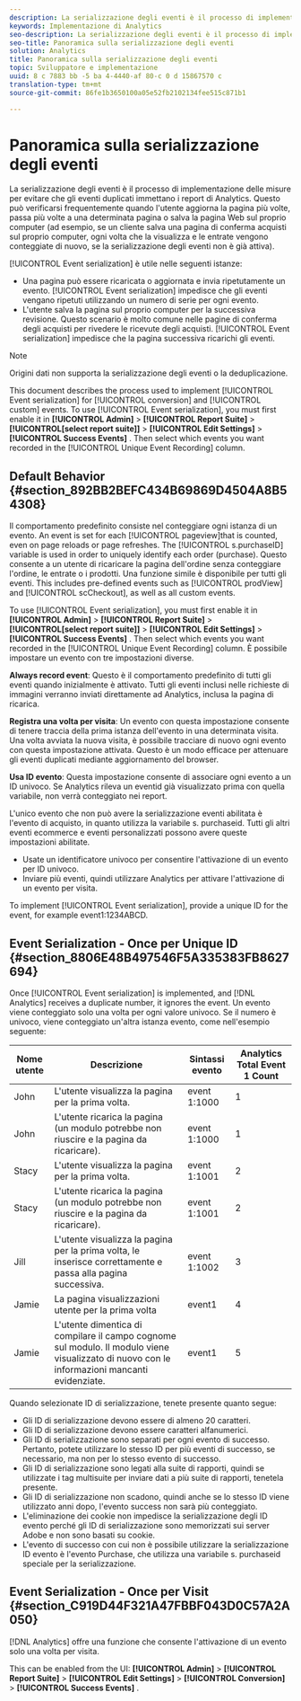 ```yaml
---
description: La serializzazione degli eventi è il processo di implementazione delle misure per evitare che gli eventi duplicati immettano i report di Analytics. Questo può verificarsi frequentemente quando l'utente aggiorna la pagina più volte, passa più volte a una determinata pagina o salva la pagina Web sul proprio computer (ad esempio, se un cliente salva una pagina di conferma acquisti sul proprio computer, ogni volta che la visualizza e le entrate vengono conteggiate di nuovo, se la serializzazione degli eventi non è già attiva).
keywords: Implementazione di Analytics
seo-description: La serializzazione degli eventi è il processo di implementazione delle misure per evitare che gli eventi duplicati immettano i report di Analytics. Questo può verificarsi frequentemente quando l'utente aggiorna la pagina più volte, passa più volte a una determinata pagina o salva la pagina Web sul proprio computer (ad esempio, se un cliente salva una pagina di conferma acquisti sul proprio computer, ogni volta che la visualizza e le entrate vengono conteggiate di nuovo, se la serializzazione degli eventi non è già attiva).
seo-title: Panoramica sulla serializzazione degli eventi
solution: Analytics
title: Panoramica sulla serializzazione degli eventi
topic: Sviluppatore e implementazione
uuid: 8 c 7883 bb -5 ba 4-4440-af 80-c 0 d 15867570 c
translation-type: tm+mt
source-git-commit: 86fe1b3650100a05e52fb2102134fee515c871b1

---
```



# Panoramica sulla serializzazione degli eventi

La serializzazione degli eventi è il processo di implementazione delle misure per evitare che gli eventi duplicati immettano i report di Analytics. Questo può verificarsi frequentemente quando l'utente aggiorna la pagina più volte, passa più volte a una determinata pagina o salva la pagina Web sul proprio computer (ad esempio, se un cliente salva una pagina di conferma acquisti sul proprio computer, ogni volta che la visualizza e le entrate vengono conteggiate di nuovo, se la serializzazione degli eventi non è già attiva).

[!UICONTROL Event serialization] è utile nelle seguenti istanze:

* Una pagina può essere ricaricata o aggiornata e invia ripetutamente un evento. [!UICONTROL Event serialization] impedisce che gli eventi vengano ripetuti utilizzando un numero di serie per ogni evento.
* L'utente salva la pagina sul proprio computer per la successiva revisione. Questo scenario è molto comune nelle pagine di conferma degli acquisti per rivedere le ricevute degli acquisti. [!UICONTROL Event serialization] impedisce che la pagina successiva ricarichi gli eventi.

>[!NOTE]
>
>Origini dati non supporta la serializzazione degli eventi o la deduplicazione.

This document describes the process used to implement [!UICONTROL Event serialization] for [!UICONTROL conversion] and [!UICONTROL custom] events. To use [!UICONTROL Event serialization], you must first enable it in  **[!UICONTROL Admin]** &gt; **[!UICONTROL Report Suite]** &gt; **[!UICONTROL[select report suite]]** &gt; **[!UICONTROL Edit Settings]** &gt; **[!UICONTROL Success Events]** . Then select which events you want recorded in the [!UICONTROL Unique Event Recording] column.

## Default Behavior {#section_892BB2BEFC434B69869D4504A8B54308}

Il comportamento predefinito consiste nel conteggiare ogni istanza di un evento. An event is set for each [!UICONTROL pageview]that is counted, even on page reloads or page refreshes. The [!UICONTROL s.purchaseID] variable is used in order to uniquely identify each order (purchase). Questo consente a un utente di ricaricare la pagina dell'ordine senza conteggiare l'ordine, le entrate o i prodotti. Una funzione simile è disponibile per tutti gli eventi. This includes pre-defined events such as [!UICONTROL prodView] and [!UICONTROL scCheckout], as well as all custom events.

<!-- 

event_serialization_impl.xml

 -->

To use [!UICONTROL Event serialization], you must first enable it in  **[!UICONTROL Admin]** &gt; **[!UICONTROL Report Suite]** &gt; **[!UICONTROL[select report suite]]** &gt; **[!UICONTROL Edit Settings]** &gt; **[!UICONTROL Success Events]** . Then select which events you want recorded in the [!UICONTROL Unique Event Recording] column. È possibile impostare un evento con tre impostazioni diverse.

**Always record event**: Questo è il comportamento predefinito di tutti gli eventi quando inizialmente è attivato. Tutti gli eventi inclusi nelle richieste di immagini verranno inviati direttamente ad Analytics, inclusa la pagina di ricarica.

**Registra una volta per visita**: Un evento con questa impostazione consente di tenere traccia della prima istanza dell'evento in una determinata visita. Una volta avviata la nuova visita, è possibile tracciare di nuovo ogni evento con questa impostazione attivata. Questo è un modo efficace per attenuare gli eventi duplicati mediante aggiornamento del browser.

**Usa ID evento**: Questa impostazione consente di associare ogni evento a un ID univoco. Se Analytics rileva un eventid già visualizzato prima con quella variabile, non verrà conteggiato nei report.

L'unico evento che non può avere la serializzazione eventi abilitata è l'evento di acquisto, in quanto utilizza la variabile s. purchaseid. Tutti gli altri eventi ecommerce e eventi personalizzati possono avere queste impostazioni abilitate.

* Usate un identificatore univoco per consentire l'attivazione di un evento per ID univoco.
* Inviare più eventi, quindi utilizzare Analytics per attivare l'attivazione di un evento per visita.

To implement [!UICONTROL Event serialization], provide a unique ID for the event, for example event1:1234ABCD.

## Event Serialization - Once per Unique ID {#section_8806E48B497546F5A335383FB8627694}

Once [!UICONTROL Event serialization] is implemented, and [!DNL Analytics] receives a duplicate number, it ignores the event. Un evento viene conteggiato solo una volta per ogni valore univoco. Se il numero è univoco, viene conteggiato un'altra istanza evento, come nell'esempio seguente:

| Nome utente | Descrizione | Sintassi evento | Analytics Total Event 1 Count |
|---|---|---|---|
| John | L'utente visualizza la pagina per la prima volta. | event 1:1000 | 1 |
| John | L'utente ricarica la pagina (un modulo potrebbe non riuscire e la pagina da ricaricare). | event 1:1000 | 1 |
| Stacy | L'utente visualizza la pagina per la prima volta. | event 1:1001 | 2 |
| Stacy | L'utente ricarica la pagina (un modulo potrebbe non riuscire e la pagina da ricaricare). | event 1:1001 | 2 |
| Jill | L'utente visualizza la pagina per la prima volta, le inserisce correttamente e passa alla pagina successiva. | event 1:1002 | 3 |
| Jamie | La pagina visualizzazioni utente per la prima volta | event1 | 4 |
| Jamie | L'utente dimentica di compilare il campo cognome sul modulo. Il modulo viene visualizzato di nuovo con le informazioni mancanti evidenziate. | event1 | 5 |

Quando selezionate ID di serializzazione, tenete presente quanto segue:

* Gli ID di serializzazione devono essere di almeno 20 caratteri.
* Gli ID di serializzazione devono essere caratteri alfanumerici.
* Gli ID di serializzazione sono separati per ogni evento di successo. Pertanto, potete utilizzare lo stesso ID per più eventi di successo, se necessario, ma non per lo stesso evento di successo.
* Gli ID di serializzazione sono legati alla suite di rapporti, quindi se utilizzate i tag multisuite per inviare dati a più suite di rapporti, tenetela presente.
* Gli ID di serializzazione non scadono, quindi anche se lo stesso ID viene utilizzato anni dopo, l'evento success non sarà più conteggiato.
* L'eliminazione dei cookie non impedisce la serializzazione degli ID evento perché gli ID di serializzazione sono memorizzati sui server Adobe e non sono basati su cookie.
* L'evento di successo con cui non è possibile utilizzare la serializzazione ID evento è l'evento Purchase, che utilizza una variabile s. purchaseid speciale per la serializzazione.

## Event Serialization - Once per Visit {#section_C919D44F321A47FBBF043D0C57A2A050}

[!DNL Analytics] offre una funzione che consente l'attivazione di un evento solo una volta per visita.

This can be enabled from the UI:  **[!UICONTROL Admin]** &gt; **[!UICONTROL Report Suite]** &gt; **[!UICONTROL Edit Settings]** &gt; **[!UICONTROL Conversion]** &gt; **[!UICONTROL Success Events]** .
